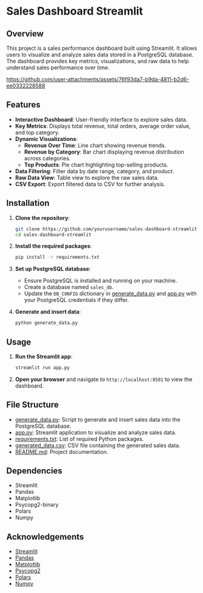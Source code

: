 # Sales Dashboard Streamlit

## Overview

This project is a sales performance dashboard built using Streamlit. It allows users to visualize and analyze sales data stored in a PostgreSQL database. The dashboard provides key metrics, visualizations, and raw data to help understand sales performance over time.


https://github.com/user-attachments/assets/76f93da7-b9da-4811-b2d6-ee0332228588


## Features


- **Interactive Dashboard**: User-friendly interface to explore sales data.
- **Key Metrics**: Displays total revenue, total orders, average order value, and top category.
- **Dynamic Visualizations**:
  - **Revenue Over Time**: Line chart showing revenue trends.
  - **Revenue by Category**: Bar chart displaying revenue distribution across categories.
  - **Top Products**: Pie chart highlighting top-selling products.
- **Data Filtering**: Filter data by date range, category, and product.
- **Raw Data View**: Table view to explore the raw sales data.
- **CSV Export**: Export filtered data to CSV for further analysis.

## Installation

1. **Clone the repository**:
    ```sh
    git clone https://github.com/yourusername/sales-dashboard-streamlit.git
    cd sales-dashboard-streamlit
    ```

2. **Install the required packages**:
    ```sh
    pip install -r requirements.txt
    ```

3. **Set up PostgreSQL database**:
    - Ensure PostgreSQL is installed and running on your machine.
    - Create a database named `sales_db`.
    - Update the `DB_CONFIG` dictionary in [generate_data.py](http://_vscodecontentref_/1) and [app.py](http://_vscodecontentref_/2) with your PostgreSQL credentials if they differ.

4. **Generate and insert data**:
    ```sh
    python generate_data.py
    ```

## Usage

1. **Run the Streamlit app**:
    ```sh
    streamlit run app.py
    ```

2. **Open your browser** and navigate to `http://localhost:8501` to view the dashboard.

## File Structure

- [generate_data.py](http://_vscodecontentref_/3): Script to generate and insert sales data into the PostgreSQL database.
- [app.py](http://_vscodecontentref_/4): Streamlit application to visualize and analyze sales data.
- [requirements.txt](http://_vscodecontentref_/5): List of required Python packages.
- [generated_data.csv](http://_vscodecontentref_/6): CSV file containing the generated sales data.
- [README.md](http://_vscodecontentref_/7): Project documentation.

## Dependencies

- Streamlit
- Pandas
- Matplotlib
- Psycopg2-binary
- Polars
- Numpy

## Acknowledgements

- [Streamlit](https://streamlit.io/)
- [Pandas](https://pandas.pydata.org/)
- [Matplotlib](https://matplotlib.org/)
- [Psycopg2](https://www.psycopg.org/)
- [Polars](https://www.pola.rs/)
- [Numpy](https://numpy.org/)



